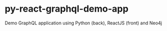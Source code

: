 # py-react-graphql-demo-app
Demo GraphQL application using Python (back), ReactJS (front) and Neo4j
